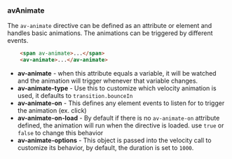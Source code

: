 ### avAnimate

The `av-animate` directive can be defined as an attribute or element and handles basic animations. The animations can be triggered by different events.

```html
    <span av-animate>...</span>
    <av-animate>...</av-animate>
```

* **av-animate** - when this attribute equals a variable, it will be watched and the animation will trigger whenever that variable changes.
* **av-animate-type** - Use this to customize which velocity animation is used, it defaults to `transition.bounceIn`
* **av-animate-on** - This defines any element events to listen for to trigger the animation (ex. click)
* **av-animate-on-load** - By default if there is no `av-animate-on` attribute defined, the animation will run when the directive is loaded. use `true` or `false` to change this behavior
* **av-animate-options** - This object is passed into the velocity call to customize its behavior, by default, the duration is set to `1000`.
